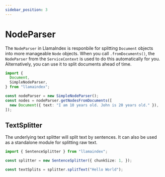 ```yaml
---
sidebar_position: 3
---
```


# NodeParser

The `NodeParser` in LlamaIndex is responbile for splitting `Document` objects into more manageable `Node` objects. When you call `.fromDocuments()`, the `NodeParser` from the `ServiceContext` is used to do this automatically for you. Alternatively, you can use it to split documents ahead of time.

```typescript
import {
  Document,
  SimpleNodeParser,
} from "llamaindex";

const nodeParser = new SimpleNodeParser();
const nodes = nodeParser.getNodesFromDocuments([
  new Document({ text: "I am 10 years old. John is 20 years old." }),
]);
```

## TextSplitter

The underlying text splitter will split text by sentences. It can also be used as a standalone module for splitting raw text.

```typescript
import { SentenceSplitter } from "llamaindex";

const splitter = new SentenceSplitter({ chunkSize: 1, });

const textSplits = splitter.splitText("Hello World");
```
